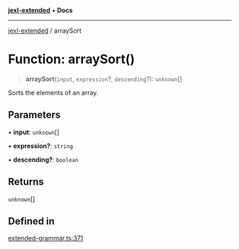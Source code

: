 [**jexl-extended**](../README.md) • **Docs**

***

[jexl-extended](../globals.md) / arraySort

# Function: arraySort()

> **arraySort**(`input`, `expression`?, `descending`?): `unknown`[]

Sorts the elements of an array.

## Parameters

• **input**: `unknown`[]

• **expression?**: `string`

• **descending?**: `boolean`

## Returns

`unknown`[]

## Defined in

[extended-grammar.ts:371](https://github.com/nikoraes/jexl-extended/blob/0d088073b18839315bb7964d107cdd49b0d074cd/src/extended-grammar.ts#L371)
